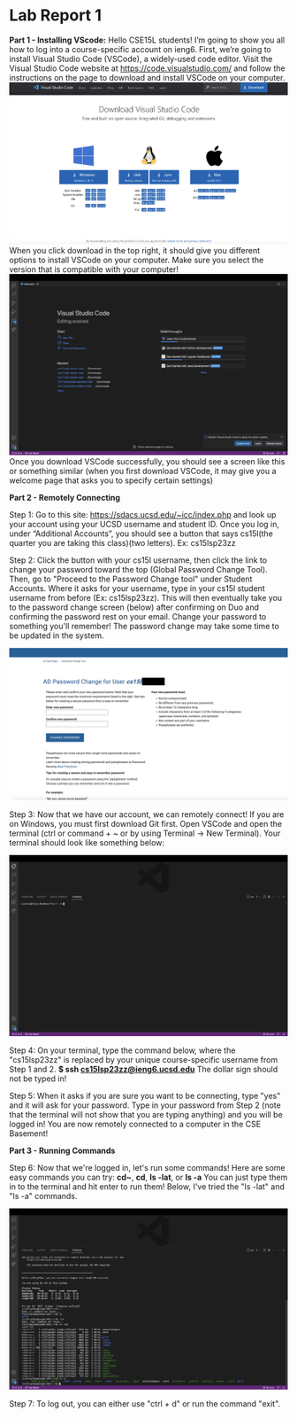 # Lab Report 1
**Part 1 - Installing VScode:**
Hello CSE15L students! I’m going to show you all how to log into a course-specific account on ieng6. First, we’re going to install Visual Studio Code (VSCode), a widely-used code editor. Visit the Visual Studio Code website at https://code.visualstudio.com/ and follow the instructions on the page to download and install VSCode on your computer. 
![Image](VSCodeDownload.png)
When you click download in the top right, it should give you different options to install VSCode on your computer. Make sure you select the version that is compatible with your computer!
![Image](VSCodePage.png) 
Once you download VSCode successfully, you should see a screen like this or something similar (when you first download VSCode, it may give you a welcome page that asks you to specify certain settings)

**Part 2 - Remotely Connecting**

Step 1: Go to this site: https://sdacs.ucsd.edu/~icc/index.php and look up your account using your UCSD username and student ID. Once you log in, under “Additional Accounts”, you should see a button that says cs15l(the quarter you are taking this class)(two letters). Ex: cs15lsp23zz

Step 2: Click the button with your cs15l username, then click the link to change your password toward the top (Global Password Change Tool). Then, go to "Proceed to the Password Change tool" under Student Accounts. Where it asks for your username, type in your cs15l student username from before (Ex: cs15lsp23zz). This will then eventually take you to the password change screen (below) after confirming on Duo and confirming the password rest on your email. Change your password to something you'll remember! The password change may take some time to be updated in the system.

![Image](PasswordChange.png)

Step 3: Now that we have our account, we can remotely connect! If you are on Windows, you must first download Git first. Open VSCode and open the terminal (ctrl or command + ~ or by using Terminal -> New Terminal). Your terminal should look like something below:

![Image](Terminal.png)

Step 4: On your terminal, type the command below, where the "cs15lsp23zz" is replaced by your unique course-specific username from Step 1 and 2. 
**$ ssh cs15lsp23zz@ieng6.ucsd.edu**
The dollar sign should not be typed in!

Step 5: When it asks if you are sure you want to be connecting, type "yes" and it will ask for your password. Type in your password from Step 2 (note that the terminal will not show that you are typing anything) and you will be logged in! You are now remotely connected to a computer in the CSE Basement!

**Part 3 - Running Commands**

Step 6: Now that we're logged in, let's run some commands! Here are some easy commands you can try: **cd~**, **cd**, **ls -lat**, or **ls -a** You can just type them in to the terminal and hit enter to run them! Below, I've tried the "ls -lat" and "ls -a" commands.

![Image](Commands.png)

Step 7: To log out, you can either use "ctrl + d" or run the command "exit".




